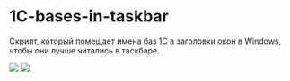 # 1C-bases-in-taskbar
Скрипт, который помещает имена баз 1С в заголовки окон в Windows, чтобы они лучше читались в таскбаре.


![](C:\PLesson\myProject\venv\build\3.png)
![](C:\PLesson\myProject\venv\build\4.png)